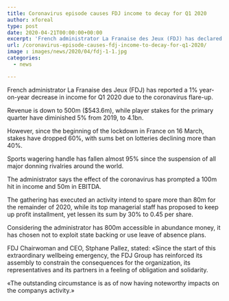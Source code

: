 ```yaml
---
title: Coronavirus episode causes FDJ income to decay for Q1 2020
author: xforeal 
type: post
date: 2020-04-21T00:00:00+00:00
excerpt: 'French administrator La Franaise des Jeux (FDJ) has declared a 1&amp;percnt; year-on-year decrease in income for Q1 2020 due to the coronavirus outbreak '
url: /coronavirus-episode-causes-fdj-income-to-decay-for-q1-2020/
image : images/news/2020/04/fdj-1-1.jpg
categories:
  - news

---
```

French administrator La Franaise des Jeux (FDJ) has reported a 1&percnt; year-on-year decrease in income for Q1 2020 due to the coronavirus flare-up. 

Revenue is down to 500m ($543.6m), while player stakes for the primary quarter have diminished 5&percnt; from 2019, to 4.1bn. 

However, since the beginning of the lockdown in France on 16 March, stakes have dropped 60&percnt;, with sums bet on lotteries declining more than 40&percnt;. 

Sports wagering handle has fallen almost 95&percnt; since the suspension of all major donning rivalries around the world. 

The administrator says the effect of the coronavirus has prompted a 100m hit in income and 50m in EBITDA. 

The gathering has executed an activity intend to spare more than 80m for the remainder of 2020, while its top managerial staff has proposed to keep up profit installment, yet lessen its sum by 30&percnt; to 0.45 per share. 

Considering the administrator has 800m accessible in abundance money, it has chosen not to exploit state backing or use leave of absence plans. 

FDJ Chairwoman and CEO, Stphane Pallez, stated: &#171;Since the start of this extraordinary wellbeing emergency, the FDJ Group has reinforced its assembly to constrain the consequences for the organization, its representatives and its partners in a feeling of obligation and solidarity. 

&#171;The outstanding circumstance is as of now having noteworthy impacts on the companys activity.&#187;